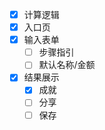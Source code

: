 - [x] 计算逻辑
- [x] 入口页
- [x] 输入表单
  - [ ] 步骤指引
  - [ ] 默认名称/金额
- [x] 结果展示
  - [x] 成就
  - [ ] 分享
  - [ ] 保存